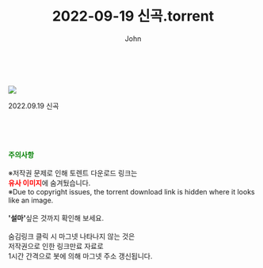 ﻿---
layout: post
title:  "    2022-09-19 신곡.torrent"
author: John
categories: [ TV ]
tags: [  ]
image: https://torrentrj54.com/uploadfile/full/9d8cf0dde169cf491cf53cc2a5e8eae729c12897.jpg 
description: "    2022-09-19 신곡 torrent 정보 공유"
toc: true
toc_sticky: true
---

<br>
<p><img src="https://torrentrj54.com/uploadfile/full/9d8cf0dde169cf491cf53cc2a5e8eae729c12897.jpg"/></p>
 2022.09.19 신곡  
    
<br><br><br>
<p data-ke-size="size16"><b><span style="color: green;">주의사항</span></b><br /><br />※저작권 문제로 인해 토렌트 다운로드 링크는<br /><b><span style="color: red;">유사 이미지</span></b>에 숨겨뒀습니다.<br />※Due to copyright issues, the torrent download link is hidden where it looks like an image.<br /><br /><b>'설마'</b>싶은 것까지 확인해 보세요.<br /><br />숨김링크 클릭 시 마그넷 나타나지 않는 것은<br />저작권으로 인한 링크만료 자료로<br />1시간 간격으로 봇에 의해 마그넷 주소 갱신됩니다.</p>
